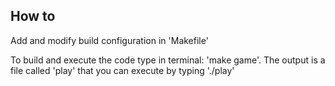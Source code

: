 ## How to

Add and modify build configuration in 'Makefile'

To build and execute the code type in terminal: 'make game'. The output is a file called 'play' that you can execute by typing './play'